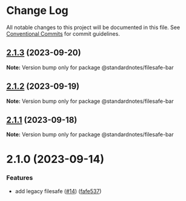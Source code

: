 # Change Log

All notable changes to this project will be documented in this file.
See [Conventional Commits](https://conventionalcommits.org) for commit guidelines.

## [2.1.3](https://github.com/standardnotes/plugins/compare/@standardnotes/filesafe-bar@2.1.2...@standardnotes/filesafe-bar@2.1.3) (2023-09-20)

**Note:** Version bump only for package @standardnotes/filesafe-bar

## [2.1.2](https://github.com/standardnotes/plugins/compare/@standardnotes/filesafe-bar@2.1.1...@standardnotes/filesafe-bar@2.1.2) (2023-09-19)

**Note:** Version bump only for package @standardnotes/filesafe-bar

## [2.1.1](https://github.com/standardnotes/plugins/compare/@standardnotes/filesafe-bar@2.1.0...@standardnotes/filesafe-bar@2.1.1) (2023-09-18)

**Note:** Version bump only for package @standardnotes/filesafe-bar

# 2.1.0 (2023-09-14)

### Features

* add legacy filesafe ([#14](https://github.com/standardnotes/plugins/issues/14)) ([fafe537](https://github.com/standardnotes/plugins/commit/fafe5374f3f347e1cc2701c578cbdb0fec5e5a17))
